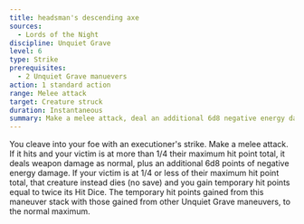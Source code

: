 ```yaml
---
title: headsman's descending axe
sources:
  - Lords of the Night
discipline: Unquiet Grave
level: 6
type: Strike
prerequisites:
  - 2 Unquiet Grave manuevers
action: 1 standard action
range: Melee attack
target: Creature struck
duration: Instantaneous
summary: Make a melee attack, deal an additional 6d8 negative energy damage or execute creature at 1/4 its maximum hit points or lower and you gain temporary hit points.
---
```


You cleave into your foe with an executioner's strike. Make a melee attack. If it hits and your victim is at more than 1/4 their maximum hit point total, it deals weapon damage as normal, plus an additional 6d8 points of negative energy damage. If your victim is at 1/4 or less of their maximum hit point total, that creature instead dies (no save) and you gain temporary hit points equal to twice its Hit Dice. The temporary hit points gained from this maneuver stack with those gained from other Unquiet Grave maneuvers, to the normal maximum.
